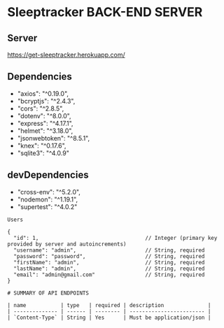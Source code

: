 # Sleeptracker BACK-END SERVER

## Server

https://get-sleeptracker.herokuapp.com/

## Dependencies

- "axios": "^0.19.0",
- "bcryptjs": "^2.4.3",
- "cors": "^2.8.5",
- "dotenv": "^8.0.0",
- "express": "^4.17.1",
- "helmet": "^3.18.0",
- "jsonwebtoken": "^8.5.1",
- "knex": "^0.17.6",
- "sqlite3": "^4.0.9"

## devDependencies

- "cross-env": "^5.2.0",
- "nodemon": "^1.19.1",
- "supertest": "^4.0.2"

`Users`

```
{
  "id": 1,                                  // Integer (primary key provided by server and autoincrements)
  "username": "admin",                      // String, required
  "password": "password",                   // String, required
  "firstName": "admin",                     // String, required
  "lastName": "admin",                      // String, required
  "email": "admin@gmail.com"                // String, required
}

# SUMMARY OF API ENDPOINTS

| name           | type   | required | description              |
| -------------- | ------ | -------- | ------------------------ |
| `Content-Type` | String | Yes      | Must be application/json |